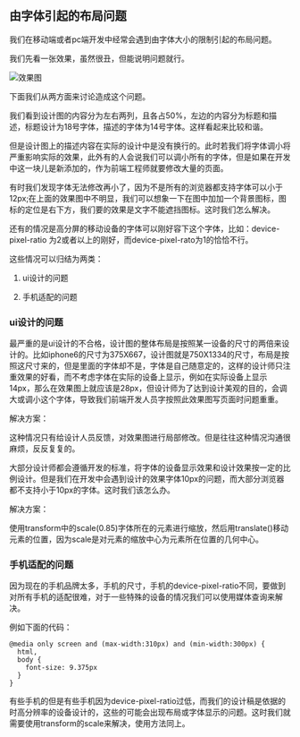 ## 由字体引起的布局问题

我们在移动端或者pc端开发中经常会遇到由字体大小的限制引起的布局问题。

我们先看一张效果，虽然很丑，但能说明问题就行。

![效果图](https://github.com/lvzhenbang/article/blob/master/layout/img/lay-out.jpg)

下面我们从两方面来讨论造成这个问题。

我们看到设计图的内容分为左右两列，且各占50%，左边的内容分为标题和描述，标题设计为18号字体，描述的字体为14号字体。这样看起来比较和谐。

但是设计图上的描述内容在实际的设计中是没有换行的。此时若我们将字体调小将严重影响实际的效果，此外有的人会说我们可以调小所有的字体，但是如果在开发中这一块儿是新添加的，作为前端工程师就要修改大量的页面。

有时我们发现字体无法修改再小了，因为不是所有的浏览器都支持字体可以小于12px;在上面的效果图中不明显，我们可以想象一下在图中加加一个背景图标，图标的定位是右下方，我们要的效果是文字不能遮挡图标。这时我们怎么解决。

还有的情况是高分屏的移动设备的字体可以刚好容下这个字体，比如：device-pixel-ratio 为2或者以上的刚好，而device-pixel-rato为1的恰恰不行。

这些情况可以归结为两类：

1. ui设计的问题

2. 手机适配的问题

### ui设计的问题

最严重的是ui设计的不合格，设计图的整体布局是按照某一设备的尺寸的两倍来设计的。比如iphone6的尺寸为375X667，设计图就是750X1334的尺寸，布局是按照这尺寸来的，但是里面的字体却不是，字体是自己随意定的，这样的设计师只注重效果的好看，而不考虑字体在实际的设备上显示，例如在实际设备上显示14px，那么在效果图上就应该是28px，但设计师为了达到设计美观的目的，会调大或调小这个字体，导致我们前端开发人员字按照此效果图写页面时问题重重。

解决方案：

这种情况只有给设计人员反馈，对效果图进行局部修改。但是往往这种情况沟通很麻烦，反反复复的。

大部分设计师都会遵循开发的标准，将字体的设备显示效果和设计效果按一定的比例设计。但是我们在开发中会遇到设计的效果字体10px的问题，而大部分浏览器都不支持小于10px的字体。这时我们该怎么办。

解决方案：

使用transform中的scale(0.85)字体所在的元素进行缩放，然后用translate()移动元素的位置，因为scale是对元素的缩放中心为元素所在位置的几何中心。

### 手机适配的问题

因为现在的手机品牌太多，手机的尺寸，手机的device-pixel-ratio不同，要做到对所有手机的适配很难，对于一些特殊的设备的情况我们可以使用媒体查询来解决。

例如下面的代码：

```
@media only screen and (max-width:310px) and (min-width:300px) {
  html,
  body {
    font-size: 9.375px
  }
}
```

有些手机的但是有些手机因为device-pixel-ratio过低，而我们的设计稿是依据的时高分辨率的设备设计的，这些的可能会出现布局或字体显示的问题。这时我们就需要使用transform的scale来解决，使用方法同上。

